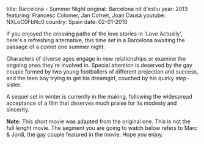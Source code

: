 title: Barcelona - Summer Night
original: Barcelona nit d'estiu
year: 2013
featuring: Francesc Colomer, Jan Cornet, Joan Dausà 
youtube: NXLoC0FbNc0
country: Spain
date: 02-01-2018

If you enjoyed the crossing paths of the love stories in 'Love Actually', here's a refreshing alternative, this time set in a Barcelona awaiting the passage of a comet one summer night. 

Characters of diverse ages engage in new relationships or examine the ongoing ones they're involved in. Special attention is deserved by the gay couple formed by two young footballers of different projection and success, and the teen boy trying to get his dreamgirl, couched by his quirky step-sister. 

A sequel set in winter is currently in the making, following the widespread acceptance of a film that deserves much praise for its modesty and sincerity.

**Note:** This short movie was adapted from the original one. This is not the full lenght movie. The segment you are going to watch below refers to Marc & Jordi, the gay couple featured in the movie. Hope you enjoy.